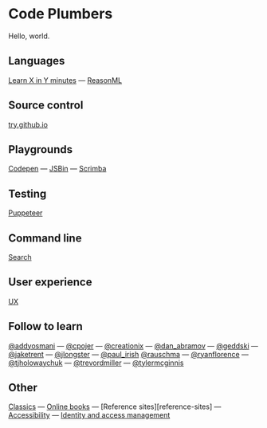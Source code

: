 # Code Plumbers

Hello, world.

## Languages

[Learn X in Y minutes](https://learnxinyminutes.com/) — [ReasonML](reasonml)

## Source control

[try.github.io](https://try.github.io/)

## Playgrounds

[Codepen](https://codepen.io/) — [JSBin](https://jsbin.com/) —
[Scrimba](https://scrimba.com/)

## Testing

[Puppeteer](puppeteer)

## Command line

[Search](cli-search)

## User experience

[UX](ux)

## Follow to learn

[@addyosmani](https://twitter.com/addyosmani) —
[@cpojer](https://twitter.com/cpojer) —
[@creationix](https://twitter.com/creationix) —
[@dan_abramov](https://twitter.com/dan_abramov) —
[@geddski](https://twitter.com/geddski) —
[@jaketrent](https://twitter.com/jaketrent) —
[@jlongster](https://twitter.com/jlongster) —
[@paul_irish](https://twitter.com/paul_irish)
[@rauschma](https://twitter.com/rauschma) —
[@ryanflorence](https://twitter.com/ryanflorence) —
[@tjholowaychuk](https://twitter.com/tjholowaychuk) —
[@trevordmiller](https://twitter.com/trevordmiller) —
[@tylermcginnis](https://twitter.com/tylermcginnis)

## Other

[Classics](classics) — [Online books](online-books) — [Reference
sites][reference-sites] — [Accessibility](a11y) —
[Identity and access management](iam)
